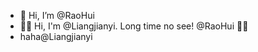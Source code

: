 - 👋 Hi, I’m @RaoHui
- 🙋‍♂️ Hi, I'm @Liangjianyi. Long time no see! @RaoHui 👀✨
- haha@Liangjianyi

<!---
RaoHui/RaoHui is a ✨ special ✨ repository because its `README.md` (this file) appears on your GitHub profile.
You can click the Preview link to take a look at your changes.
--->
